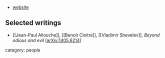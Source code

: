 
* [website](https://webusers.imj-prg.fr/~jean-paul.allouche/)

## Selected writings

* [[Jean-Paul Allouche]], [[Benoit Cloitre]], [[Vladimir Shevelev]], *Beyond odious and evil* &lbrack;[arXiv:1405.6214](https://arxiv.org/abs/1405.6214)&rbrack;

category: people